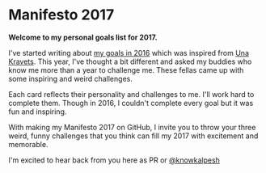 # Manifesto 2017
**Welcome to my personal goals list for 2017.**

I've started writing about [my goals in 2016](https://goal2016.knowkalpesh.in/)  which was inspired from [Una Kravets](https://twitter.com/una). This year, I've thought a bit different and asked my buddies who know me more than a year to challenge me. These fellas came up with some inspiring and weird challenges.

Each card reflects their personality and challenges to me. I'll work hard to complete them. Though in 2016, I couldn't complete every goal but it was fun and inspiring. 

With making my Manifesto 2017 on GitHub, I invite you to throw your three weird, funny challenges that you think can fill my 2017 with excitement and memorable.

I'm excited to hear back from you here as PR or [@knowkalpesh](https://twitter.com/knowkalpesh)

